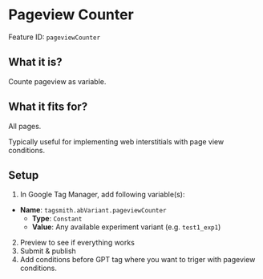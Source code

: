 # Pageview Counter

Feature ID: `pageviewCounter`

## What it is?

Counte pageview as variable.

## What it fits for?

All pages.

Typically useful for implementing web interstitials with page view conditions.

## Setup

1. In Google Tag Manager, add following variable(s):

- **Name**: `tagsmith.abVariant.pageviewCounter`
  - **Type**: `Constant`
  - **Value**: Any available experiment variant (e.g. `test1_exp1`)

2. Preview to see if everything works
3. Submit & publish
4. Add conditions before GPT tag where you want to triger with pageview conditions.
